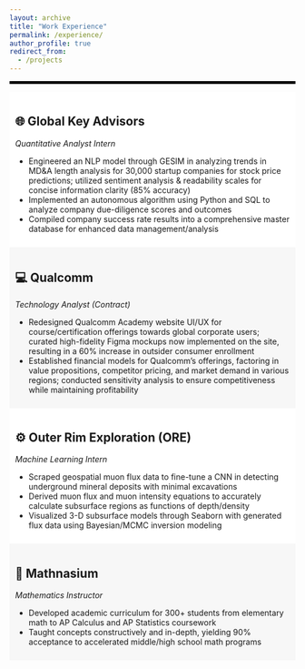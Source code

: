 ```yaml
---
layout: archive
title: "Work Experience"
permalink: /experience/
author_profile: true
redirect_from:
  - /projects
---
```

<hr style="border: 2px solid black;">
<div style="background-color: white; padding: 10px;">
<h2>🌐 <a href="https://gkadvisors.com/" style="text-decoration: none; color: inherit;">Global Key Advisors</a></h2>
<i>Quantitative Analyst Intern</i>
<ul>
  <li>Engineered an NLP model through GESIM in analyzing trends in MD&A length analysis for 30,000 startup companies for stock price predictions; utilized sentiment analysis & readability scales for concise information clarity (85% accuracy)</li>
  <li>Implemented an autonomous algorithm using Python and SQL to analyze company due-diligence scores and outcomes</li>
  <li>Compiled company success rate results into a comprehensive master database for enhanced data management/analysis</li>
</ul>
</div>

<div style="background-color: #f7f7f7; padding: 10px;">
<h2>💻 <a href="https://academy.qualcomm.com/" style="text-decoration: none; color: inherit;">Qualcomm</a></h2>
<i>Technology Analyst (Contract)</i>
<ul>
  <li>Redesigned Qualcomm Academy website UI/UX for course/certification offerings towards global corporate users; curated high-fidelity Figma mockups now implemented on the site, resulting in a 60% increase in outsider consumer enrollment</li>
  <li>Established financial models for Qualcomm’s offerings, factoring in value propositions, competitor pricing, and market demand in various regions; conducted sensitivity analysis to ensure competitiveness while maintaining profitability</li>
</ul>
</div>

<div style="background-color: white; padding: 10px;">
<h2>⚙️ <a href="https://www.ore.green/" style="text-decoration: none; color: inherit;">Outer Rim Exploration (ORE)</a></h2>
<i>Machine Learning Intern</i>
<ul>
  <li>Scraped geospatial muon flux data to fine-tune a CNN in detecting underground mineral deposits with minimal excavations</li>
  <li>Derived muon flux and muon intensity equations to accurately calculate subsurface regions as functions of depth/density</li>
  <li>Visualized 3-D subsurface models through Seaborn with generated flux data using Bayesian/MCMC inversion modeling</li>
</ul>
</div>

<div style="background-color: #f7f7f7; padding: 10px;">
<h2>🧮 <a href="https://www.mathnasium.com/math-centers/northwood" style="text-decoration: none; color: inherit;">Mathnasium</a></h2>
<i>Mathematics Instructor</i>
<ul>
  <li>Developed academic curriculum for 300+ students from elementary math to AP Calculus and AP Statistics coursework</li>
  <li>Taught concepts constructively and in-depth, yielding 90% acceptance to accelerated middle/high school math programs</li>
</ul>
</div>
